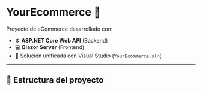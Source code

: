# YourEcommerce 🛒

Proyecto de eCommerce desarrollado con:

- ⚙️ **ASP.NET Core Web API** (Backend)
- 💻 **Blazor Server** (Frontend)
- 🧩 Solución unificada con Visual Studio (`YourEcommerce.sln`)

---

## 📁 Estructura del proyecto
